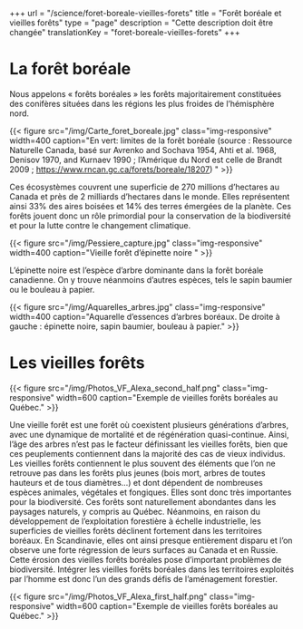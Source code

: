 +++
url = "/science/foret-boreale-vieilles-forets"
title = "Forêt boréale et vieilles forêts"
type = "page"
description =  "Cette description doit être changée"
translationKey = "foret-boreale-vieilles-forets"
+++

# La forêt boréale
Nous appelons « forêts boréales » les forêts majoritairement constituées des conifères situées dans les régions les plus froides de l’hémisphère nord.



{{< figure src="/img/Carte_foret_boreale.jpg" class="img-responsive" width=400 caption="En vert: limites de la forêt boréale (source : Ressource Naturelle Canada, basé sur Avrenko and Sochava 1954, Ahti et al. 1968, Denisov 1970, and Kurnaev 1990 ; l’Amérique du Nord est celle de Brandt 2009 ; https://www.rncan.gc.ca/forets/boreale/18207) " >}}

Ces écosystèmes couvrent une superficie de 270 millions d’hectares au Canada et près de 2 milliards d’hectares dans le monde. Elles représentent ainsi 33% des aires boisées et 14% des terres émergées de la planète. Ces forêts jouent donc un rôle primordial pour la conservation de la biodiversité et pour la lutte contre le changement climatique.

{{< figure src="/img/Pessiere_capture.jpg" class="img-responsive" width=400 caption="Vieille forêt d’épinette noire " >}}


L’épinette noire est l’espèce d’arbre dominante dans la forêt boréale canadienne. On y trouve néanmoins d’autres espèces, tels le sapin baumier ou le bouleau à papier.

{{< figure src="/img/Aquarelles_arbres.jpg" class="img-responsive" width=400 caption="Aquarelle d’essences d’arbres boréaux. De droite à gauche : épinette noire, sapin baumier, bouleau à papier." >}}

# Les vieilles forêts

{{< figure src="/img/Photos_VF_Alexa_second_half.png" class="img-responsive" width=600 caption="Exemple de vieilles forêts boréales au Québec." >}}

Une vieille forêt est une forêt où coexistent plusieurs générations d’arbres, avec une dynamique de mortalité et de régénération quasi-continue.
Ainsi, l’âge des arbres n’est pas le facteur définissant les vieilles forêts, bien que ces peuplements contiennent dans la majorité des cas de vieux individus.
Les vieilles forêts contiennent le plus souvent des éléments que l’on ne retrouve pas dans les forêts plus jeunes (bois mort, arbres de toutes hauteurs et de tous diamètres…) et dont dépendent de nombreuses espèces animales, végétales et fongiques. Elles sont donc très importantes pour la biodiversité.
Ces forêts sont naturellement abondantes dans les paysages naturels, y compris au Québec. Néanmoins, en raison du développement de l’exploitation forestière à échelle industrielle, les superficies de vieilles forêts déclinent fortement dans les territoires boréaux. En Scandinavie, elles ont ainsi presque entièrement disparu et l’on observe une forte régression de leurs surfaces au Canada et en Russie.
Cette érosion des vieilles forêts boréales pose d’important problèmes de biodiversité. Intégrer les vieilles forêts boréales dans les territoires exploités par l’homme est donc l’un des grands défis de l’aménagement forestier.


{{< figure src="/img/Photos_VF_Alexa_first_half.png" class="img-responsive" width=600 caption="Exemple de vieilles forêts boréales au Québec." >}}




